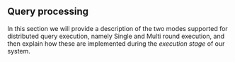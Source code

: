 ## Query processing

In this section we will provide a description of the two modes supported for distributed query execution, namely Single and Multi round execution, and then explain how these are implemented during the _execution stage_ of our system.


